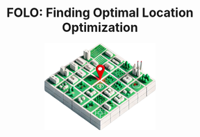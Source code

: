 <h1 align="center"> FOLO: Finding Optimal Location Optimization </h1>

<div align="center">
  <img src="assets/ikcon.png" height="200" />
</div>
